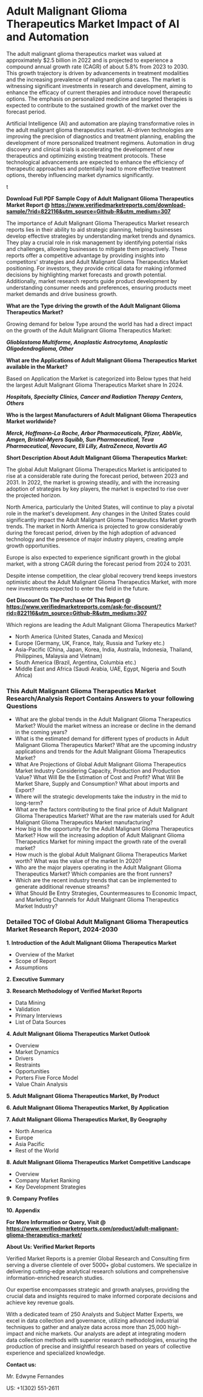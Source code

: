<meta name="title" content="Global  Adult Malignant Glioma Therapeutics Market Impact of AI and Automation"><meta name="description" content="  The adult malignant glioma therapeutics market was valued at approximately $2.5 billion in 2022 and is projected to experience a compound annual growth rate (CAGR) o"><meta name="title" content=" Adult Malignant Glioma Therapeutics Market Size, Share, Scope, Trends, Growth, Opportunities, Analysis, Forecast"> <h1>Adult Malignant Glioma Therapeutics Market Impact of AI and Automation</h1> <p>The adult malignant glioma therapeutics market was valued at approximately $2.5 billion in 2022 and is projected to experience a compound annual growth rate (CAGR) of about 5.8% from 2023 to 2030. This growth trajectory is driven by advancements in treatment modalities and the increasing prevalence of malignant glioma cases. The market is witnessing significant investments in research and development, aiming to enhance the efficacy of current therapies and introduce novel therapeutic options. The emphasis on personalized medicine and targeted therapies is expected to contribute to the sustained growth of the market over the forecast period.</p> <p>Artificial Intelligence (AI) and automation are playing transformative roles in the adult malignant glioma therapeutics market. AI-driven technologies are improving the precision of diagnostics and treatment planning, enabling the development of more personalized treatment regimens. Automation in drug discovery and clinical trials is accelerating the development of new therapeutics and optimizing existing treatment protocols. These technological advancements are expected to enhance the efficiency of therapeutic approaches and potentially lead to more effective treatment options, thereby influencing market dynamics significantly.</p> t</p><p id="" class=""><strong>Download Full PDF Sample Copy of Adult Malignant Glioma Therapeutics Market Report @ <a href="https://www.verifiedmarketreports.com/download-sample/?rid=822116&utm_source=Github-R&utm_medium=307" target="_blank">https://www.verifiedmarketreports.com/download-sample/?rid=822116&utm_source=Github-R&utm_medium=307</a></strong></p><p>The importance of&nbsp;Adult Malignant Glioma Therapeutics Market research reports lies in their ability to aid strategic planning, helping businesses develop effective strategies by understanding market trends and dynamics. They play a crucial role in risk management by identifying potential risks and challenges, allowing businesses to mitigate them proactively. These reports offer a competitive advantage by providing insights into competitors' strategies and Adult Malignant Glioma Therapeutics Market positioning. For investors, they provide critical data for making informed decisions by highlighting market forecasts and growth potential. Additionally, market research reports guide product development by understanding consumer needs and preferences, ensuring products meet market demands and drive business growth.</p><p><strong>What are the&nbsp;Type driving the growth of the Adult Malignant Glioma Therapeutics Market?</strong></p><p id="" class="">Growing demand for below Type around the world has had a direct impact on the growth of the Adult Malignant Glioma Therapeutics Market:</p><em><strong>Glioblastoma Multiforme, Anaplastic Astrocytoma, Anaplastic Oligodendroglioma, Other</strong></em></p><strong>What are the&nbsp;Applications&nbsp;of Adult Malignant Glioma Therapeutics Market available in the Market?</strong></p><p id="" class="">Based on Application the Market is categorized into Below types that held the largest Adult Malignant Glioma Therapeutics Market share In 2024.</p><em><strong>Hospitals, Specialty Clinics, Cancer and Radiation Therapy Centers, Others</strong></em></p><strong>Who is the largest Manufacturers of Adult Malignant Glioma Therapeutics Market worldwide?</strong></p><p><em><strong>Merck, Hoffmann-La Roche, Arbor Pharmaceuticals, Pfizer, AbbVie, Amgen, Bristol-Myers Squibb, Sun Pharmaceutical, Teva Pharmaceutical, Novocure, Eli Lilly, AstraZeneca, Novartis AG</strong></em></p><p id="" class=""><strong>Short Description About Adult Malignant Glioma Therapeutics Market:</strong></p><p>The global Adult Malignant Glioma Therapeutics Market is anticipated to rise at a considerable rate during the forecast period, between 2023 and 2031. In 2022, the market is growing steadily, and with the increasing adoption of strategies by key players, the market is expected to rise over the projected horizon.</p><p>North America, particularly the United States, will continue to play a pivotal role in the market's development. Any changes in the United States could significantly impact the Adult Malignant Glioma Therapeutics Market growth trends. The market in North America is projected to grow considerably during the forecast period, driven by the high adoption of advanced technology and the presence of major industry players, creating ample growth opportunities.</p><p>Europe is also expected to experience significant growth in the global market, with a strong CAGR during the forecast period from 2024 to 2031.</p><p>Despite intense competition, the clear global recovery trend keeps investors optimistic about the Adult Malignant Glioma Therapeutics Market, with more new investments expected to enter the field in the future.</p><p id="" class=""><strong>Get Discount On The Purchase Of This Report @ <a href="https://www.verifiedmarketreports.com/ask-for-discount/?rid=822116&utm_source=Github-R&utm_medium=307" target="_blank">https://www.verifiedmarketreports.com/ask-for-discount/?rid=822116&utm_source=Github-R&utm_medium=307</a></strong></p>Which regions are leading the Adult Malignant Glioma Therapeutics Market?</p><ul><li>North America (United States, Canada and Mexico)</li><li>Europe (Germany, UK, France, Italy, Russia and Turkey etc.)</li><li>Asia-Pacific (China, Japan, Korea, India, Australia, Indonesia, Thailand, Philippines, Malaysia and Vietnam)</li><li>South America (Brazil, Argentina, Columbia etc.)</li><li>Middle East and Africa (Saudi Arabia, UAE, Egypt, Nigeria and South Africa)</li></ul><h3 id="" class="">This Adult Malignant Glioma Therapeutics Market Research/Analysis Report Contains Answers to your following Questions</h3><ul><li>What are the global trends in the Adult Malignant Glioma Therapeutics Market? Would the market witness an increase or decline in the demand in the coming years?</li><li>What is the estimated demand for different types of products in Adult Malignant Glioma Therapeutics Market? What are the upcoming industry applications and trends for the Adult Malignant Glioma Therapeutics Market?</li><li>What Are Projections of Global Adult Malignant Glioma Therapeutics Market Industry Considering Capacity, Production and Production Value? What Will Be the Estimation of Cost and Profit? What Will Be Market Share, Supply and Consumption? What about imports and Export?</li><li>Where will the strategic developments take the industry in the mid to long-term?</li><li>What are the factors contributing to the final price of Adult Malignant Glioma Therapeutics Market? What are the raw materials used for Adult Malignant Glioma Therapeutics Market manufacturing?</li><li>How big is the opportunity for the Adult Malignant Glioma Therapeutics Market? How will the increasing adoption of Adult Malignant Glioma Therapeutics Market for mining impact the growth rate of the overall market?</li><li>How much is the global Adult Malignant Glioma Therapeutics Market worth? What was the value of the market In 2020?</li><li>Who are the major players operating in the Adult Malignant Glioma Therapeutics Market? Which companies are the front runners?</li><li>Which are the recent industry trends that can be implemented to generate additional revenue streams?</li><li>What Should Be Entry Strategies, Countermeasures to Economic Impact, and Marketing Channels for Adult Malignant Glioma Therapeutics Market Industry?</li></ul><h3 id="" class="">Detailed TOC of Global Adult Malignant Glioma Therapeutics Market Research Report, 2024-2030</h3><p id="" class=""><strong>1. Introduction of the Adult Malignant Glioma Therapeutics Market</strong></p><ul><li>Overview of the Market</li><li>Scope of Report</li><li>Assumptions</li></ul><p id="" class=""><strong>2. Executive Summary</strong></p><p id="" class=""><strong>3. Research Methodology of Verified Market Reports</strong></p><ul><li>Data Mining</li><li>Validation</li><li>Primary Interviews</li><li>List of Data Sources</li></ul><p id="" class=""><strong>4. Adult Malignant Glioma Therapeutics Market Outlook</strong></p><ul><li>Overview</li><li>Market Dynamics</li><li>Drivers</li><li>Restraints</li><li>Opportunities</li><li>Porters Five Force Model</li><li>Value Chain Analysis</li></ul><p id="" class=""><strong>5. Adult Malignant Glioma Therapeutics Market, By Product</strong></p><p id="" class=""><strong>6. Adult Malignant Glioma Therapeutics Market, By Application</strong></p><p id="" class=""><strong>7. Adult Malignant Glioma Therapeutics Market, By Geography</strong></p><ul><li>North America</li><li>Europe</li><li>Asia Pacific</li><li>Rest of the World</li></ul><p id="" class=""><strong>8. Adult Malignant Glioma Therapeutics Market Competitive Landscape</strong></p><ul><li>Overview</li><li>Company Market Ranking</li><li>Key Development Strategies</li></ul><p id="" class=""><strong>9. Company Profiles</strong></p><p id="" class=""><strong>10. Appendix</strong></p><p id="" class=""><strong>For More Information or Query, Visit @ <a href="https://www.verifiedmarketreports.com/product/adult-malignant-glioma-therapeutics-market/" target="_blank">https://www.verifiedmarketreports.com/product/adult-malignant-glioma-therapeutics-market/</a></strong></p><p id="" class=""><strong>About Us: Verified Market Reports</strong></p><p id="" class="">Verified Market Reports is a premier Global Research and Consulting firm serving a diverse clientele of over 5000+ global customers. We specialize in delivering cutting-edge analytical research solutions and comprehensive information-enriched research studies.</p><p id="" class="">Our expertise encompasses strategic and growth analyses, providing the crucial data and insights required to make informed corporate decisions and achieve key revenue goals.</p><p id="" class="">With a dedicated team of 250 Analysts and Subject Matter Experts, we excel in data collection and governance, utilizing advanced industrial techniques to gather and analyze data across more than 25,000 high-impact and niche markets. Our analysts are adept at integrating modern data collection methods with superior research methodologies, ensuring the production of precise and insightful research based on years of collective experience and specialized knowledge.</p><p id="" class=""><strong>Contact us:</strong></p><p id="" class="">Mr. Edwyne Fernandes</p><p id="" class="">US: +1(302) 551-2611</p>